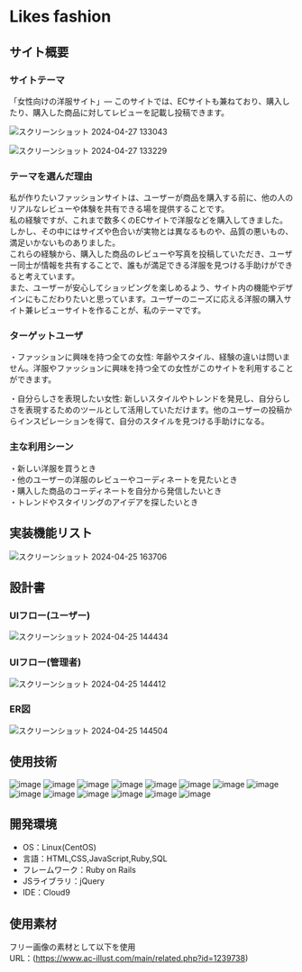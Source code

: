 # Likes fashion

## サイト概要

### サイトテーマ
「女性向けの洋服サイト」―  このサイトでは、ECサイトも兼ねており、購入したり、購入した商品に対してレビューを記載し投稿できます。

![スクリーンショット 2024-04-27 133043](https://github.com/Karen136i/likes-fashion/assets/156569903/55e4ca75-adee-4397-803d-7507bfd371b0)

![スクリーンショット 2024-04-27 133229](https://github.com/Karen136i/likes-fashion/assets/156569903/7cf2a805-753f-4af0-b007-277cd773dff0)

### テーマを選んだ理由
私が作りたいファッションサイトは、ユーザーが商品を購入する前に、他の人のリアルなレビューや体験を共有できる場を提供することです。<br>
私の経験ですが、これまで数多くのECサイトで洋服などを購入してきました。しかし、その中にはサイズや色合いが実物とは異なるものや、品質の悪いもの、満足いかないものありました。<br>
これらの経験から、購入した商品のレビューや写真を投稿していただき、ユーザー同士が情報を共有することで、誰もが満足できる洋服を見つける手助けができると考えています。<br>
また、ユーザーが安心してショッピングを楽しめるよう、サイト内の機能やデザインにもこだわりたいと思っています。ユーザーのニーズに応える洋服の購入サイト兼レビューサイトを作ることが、私のテーマです。

### ターゲットユーザ
・ファッションに興味を持つ全ての女性: 年齢やスタイル、経験の違いは問いません。洋服やファッションに興味を持つ全ての女性がこのサイトを利用することができます。

・自分らしさを表現したい女性: 新しいスタイルやトレンドを発見し、自分らしさを表現するためのツールとして活用していただけます。他のユーザーの投稿からインスピレーションを得て、自分のスタイルを見つける手助けになる。


### 主な利用シーン
・新しい洋服を買うとき<br>
・他のユーザーの洋服のレビューやコーディネートを見たいとき<br>
・購入した商品のコーディネートを自分から発信したいとき<br>
・トレンドやスタイリングのアイデアを探したいとき

## 実装機能リスト
![スクリーンショット 2024-04-25 163706](https://github.com/Karen136i/likes-fashion/assets/156569903/9f255ca5-edfe-4271-a993-93ce471c70f4)


## 設計書

### UIフロー(ユーザー)
![スクリーンショット 2024-04-25 144434](https://github.com/Karen136i/likes-fashion/assets/156569903/97edcedd-37d0-4834-b382-c1ede34a296c)

### UIフロー(管理者)
![スクリーンショット 2024-04-25 144412](https://github.com/Karen136i/likes-fashion/assets/156569903/31fe8624-7fd5-49ab-845e-5e4b1a6400cf)

### ER図
![スクリーンショット 2024-04-25 144504](https://github.com/Karen136i/likes-fashion/assets/156569903/c909503c-e910-4dd3-97fe-473897f116d8)

## 使用技術
![image](https://img.shields.io/badge/Ruby-e60033?style=plastic&logo=Ruby&logoColor=white)
![image](https://img.shields.io/badge/Ruby%20on%20Rails-e60033?style=plastic&logo=Ruby%20on%20Rails&logoColor=white)
![image](https://img.shields.io/badge/JavaScript-ffd700?style=plastic&logo=JavaScript&logoColor=white)
![image](https://img.shields.io/badge/HTML5-ed6d35?style=plastic&logo=HTML5&logoColor=white)
![image](https://img.shields.io/badge/CSS3-0095d9?style=plastic&logo=CSS3&logoColor=white)
![image](https://img.shields.io/badge/Bootstrap-674598?style=plastic&logo=Bootstrap&logoColor=white)
![image](https://img.shields.io/badge/GitHub-262626?style=plastic&logo=GitHub&logoColor=white)
![image](https://img.shields.io/badge/Git-ed6d35?style=plastic&logo=Git&logoColor=white)
![image](https://img.shields.io/badge/Amazon%20AWS-16160e?style=plastic&logo=Amazon%20AWS&logoColor=white)
![image](https://img.shields.io/badge/Amazon%20EC2-ee7800?style=plastic&logo=Amazon%20EC2&logoColor=white)
![image](https://img.shields.io/badge/Amazon%20RDS-043ab9?style=plastic&logo=Amazon%20RDS&logoColor=white)
![image](https://img.shields.io/badge/Puma-696969?style=plastic&logo=Puma&logoColor=white)
![image](https://img.shields.io/badge/Nginx-008000?style=plastic&logo=Nginx&logoColor=white)
![image](https://img.shields.io/badge/MySQL-00bfff?style=plastic&logo=MySQL&logoColor=white)



## 開発環境
- OS：Linux(CentOS)
- 言語：HTML,CSS,JavaScript,Ruby,SQL
- フレームワーク：Ruby on Rails
- JSライブラリ：jQuery
- IDE：Cloud9

## 使用素材
フリー画像の素材として以下を使用<br>
URL：(https://www.ac-illust.com/main/related.php?id=1239738)

